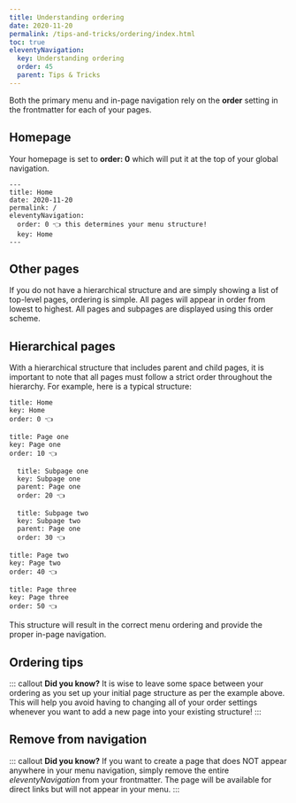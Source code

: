 ```yaml
---
title: Understanding ordering
date: 2020-11-20
permalink: /tips-and-tricks/ordering/index.html
toc: true
eleventyNavigation:
  key: Understanding ordering
  order: 45 
  parent: Tips & Tricks
---
```

Both the primary menu and in-page navigation rely on the **order** setting in the frontmatter for each of your pages. 

## Homepage

Your homepage is set to **order: 0** which will put it at the top of your global navigation.

```
---
title: Home
date: 2020-11-20
permalink: /
eleventyNavigation:
  order: 0 👈 this determines your menu structure!
  key: Home 
---
```

## Other pages

If you do not have a hierarchical structure and are simply showing a list of top-level pages, ordering is simple. All pages will appear in order from lowest to highest. All pages and subpages are displayed using this order scheme. 

## Hierarchical pages

With a hierarchical structure that includes parent and child pages, it is important to note that all pages must follow a strict order throughout the hierarchy. For example, here is a typical structure:

```
title: Home
key: Home
order: 0 👈

title: Page one
key: Page one
order: 10 👈

  title: Subpage one
  key: Subpage one
  parent: Page one
  order: 20 👈

  title: Subpage two
  key: Subpage two
  parent: Page one
  order: 30 👈

title: Page two
key: Page two
order: 40 👈

title: Page three
key: Page three
order: 50 👈
```

This structure will result in the correct menu ordering and provide the proper in-page navigation. 

## Ordering tips

::: callout
**Did you know?** It is wise to leave some space between your ordering as you set up your initial page structure as per the example above. This will help you avoid having to changing all of your order settings whenever you want to add a new page into your existing structure!
:::

## Remove from navigation

::: callout
**Did you know?** If you want to create a page that does NOT appear anywhere in your menu navigation, simply remove the entire *eleventyNavigation* from your frontmatter. The page will be available for direct links but will not appear in your menu.
:::
